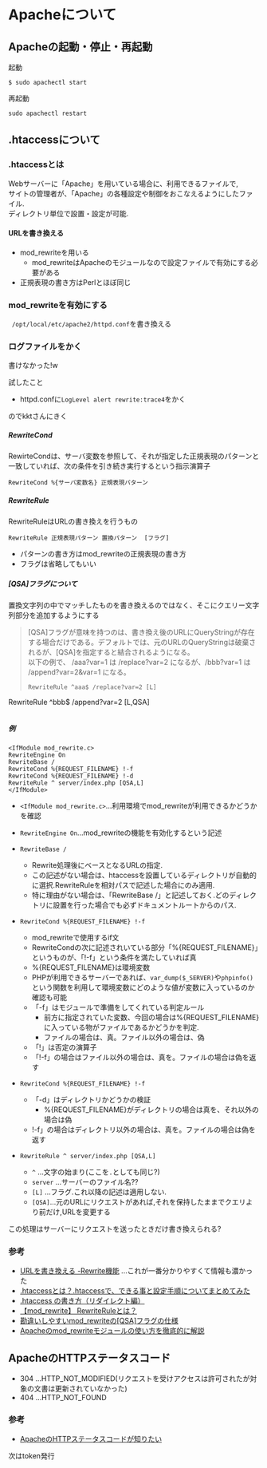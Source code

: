 # Apacheについて
## Apacheの起動・停止・再起動
起動
```
$ sudo apachectl start
```

再起動
```
sudo apachectl restart
```


## .htaccessについて
### .htaccessとは
Webサーバーに「Apache」を用いている場合に、利用できるファイルで,  
サイトの管理者が、「Apache」の各種設定や制御をおこなえるようにしたファイル.  
ディレクトリ単位で設置・設定が可能.

#### URLを書き換える
- mod_rewriteを用いる
  - mod_rewriteはApacheのモジュールなので設定ファイルで有効にする必要がある
- 正規表現の書き方はPerlとほぼ同じ

### mod_rewriteを有効にする
` /opt/local/etc/apache2/httpd.conf`を書き換える  

### ログファイルをかく
書けなかった!w  

試したこと  
- httpd.confに`LogLevel alert rewrite:trace4`をかく

のでkktさんにきく

##### RewriteCond
RewirteCondは、サーバ変数を参照して、それが指定した正規表現のパターンと一致していれば、次の条件を引き続き実行するという指示演算子

```
RewriteCond %{サーバ変数名} 正規表現パターン
```

##### RewriteRule
RewriteRuleはURLの書き換えを行うもの  
```
RewriteRule 正規表現パターン 置換パターン  [フラグ]
```

- パターンの書き方はmod_rewriteの正規表現の書き方
- フラグは省略してもいい

##### [QSA]フラグについて
置換文字列の中でマッチしたものを書き換えるのではなく、そこにクエリー文字列部分を追加するようにする  

> [QSA]フラグが意味を持つのは、書き換え後のURLにQueryStringが存在する場合だけである。デフォルトでは、元のURLのQueryStringは破棄されるが、[QSA]を指定すると結合されるようになる。  
> 以下の例で、 /aaa?var=1 は /replace?var=2 になるが、/bbb?var=1 は /append?var=2&var=1 になる。
> ```
> RewriteRule ^aaa$ /replace?var=2 [L]
RewriteRule ^bbb$ /append?var=2  [L,QSA]
> ```

##### 例
```
<IfModule mod_rewrite.c>
RewriteEngine On
RewriteBase /
RewriteCond %{REQUEST_FILENAME} !-f
RewriteCond %{REQUEST_FILENAME} !-d
RewriteRule ^ server/index.php [QSA,L]
</IfModule>
```

- `<IfModule mod_rewrite.c>`...利用環境でmod_rewriteが利用できるかどうかを確認
- `RewriteEngine On`...mod_rewriteの機能を有効化するという記述
- `RewriteBase /`
  - Rewrite処理後にベースとなるURLの指定.
  - この記述がない場合は、htaccessを設置しているディレクトリが自動的に選択.RewriteRuleを相対パスで記述した場合にのみ適用.
  - 特に理由がない場合は、「RewriteBase /」と記述しておく.どのディレクトリに設置を行った場合でも必ずドキュメントルートからのパス.
- `RewriteCond %{REQUEST_FILENAME} !-f`
  - mod_rewriteで使用するif文
  - RewriteCondの次に記述されいている部分「%{REQUEST_FILENAME}」というものが、「!-f」という条件を満たしていれば真
  - %{REQUEST_FILENAME}は環境変数
  - PHPが利用できるサーバーであれば、`var_dump($_SERVER)`や`phpinfo()`という関数を利用して環境変数にどのような値が変数に入っているのか確認も可能
  - 「-f」はモジュールで準備をしてくれている判定ルール
    - 前方に指定されていた変数、今回の場合は%{REQUEST_FILENAME}に入っている物がファイルであるかどうかを判定.
    - ファイルの場合は、真。ファイル以外の場合は、偽
  - 「!」は否定の演算子
  - 「!-f」の場合はファイル以外の場合は、真を。ファイルの場合は偽を返す

- `RewriteCond %{REQUEST_FILENAME} !-f`
  - 「-d」はディレクトリかどうかの検証
    - %{REQUEST_FILENAME}がディレクトリの場合は真を、それ以外の場合は偽
  - !-f」の場合はディレクトリ以外の場合は、真を。ファイルの場合は偽を返す

- `RewriteRule ^ server/index.php [QSA,L]`
  - `^` ...文字の始まり(ここを`.`としても同じ?)
  - `server` ...サーバーのファイル名??
  - `[L]` ...フラグ.これ以降の記述は適用しない.
  - `[QSA]`...元のURLにリクエストがあれば,それを保持したままでクエリより前だけ,URLを変更する

この処理はサーバーにリクエストを送ったときだけ書き換えられる?

### 参考
- [URLを書き換える -Rewrite機能](https://rfs.jp/server/apache/02apache/url_rewrite.html) ...これが一番分かりやすくて情報も濃かった
- [.htaccessとは？.htaccessで、できる事と設定手順についてまとめてみた](https://viral-community.com/blog/htaccess-3065/)
- [.htaccess の書き方（リダイレクト編）](https://qiita.com/shotets/items/1f8f308e008dcb96bf43)
- [【mod_rewrite】 RewriteRuleとは？](http://ysklog.net/mod-rewrite/rewrite-rule.html)
- [勘違いしやすいmod_rewriteの[QSA]フラグの仕様](https://qiita.com/tkykmw/items/c1e2df5e96d9dad3a07a)
- [Apacheのmod_rewriteモジュールの使い方を徹底的に解説](https://oxynotes.com/?p=7392)


## ApacheのHTTPステータスコード
- 304 ...HTTP_NOT_MODIFIED(リクエストを受けアクセスは許可されたが対象の文書は更新されていなかった)
- 404 ...HTTP_NOT_FOUND

### 参考
- [ApacheのHTTPステータスコードが知りたい](http://www.itmedia.co.jp/help/tips/linux/l0466.html)

次はtoken発行
